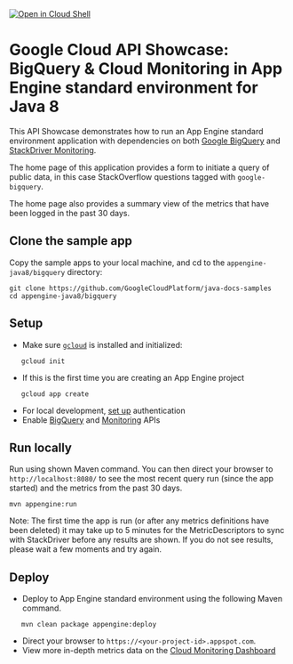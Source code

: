 <a href="https://console.cloud.google.com/cloudshell/open?git_repo=https://github.com/GoogleCloudPlatform/java-docs-samples&page=editor&open_in_editor=appengine-java8/bigquery/README.md">
<img alt="Open in Cloud Shell" src ="http://gstatic.com/cloudssh/images/open-btn.png"></a>

# Google Cloud API Showcase: BigQuery & Cloud Monitoring in App Engine standard environment for Java 8

This API Showcase demonstrates how to run an App Engine standard environment application with dependencies on both 
[Google BigQuery][bigquery] and [StackDriver Monitoring][monitoring].

[bigquery]: https://cloud.google.com/bigquery/docs
[monitoring]: https://cloud.google.com/monitoring/docs

The home page of this application provides a form to initiate a query of public data, in this case StackOverflow
questions tagged with `google-bigquery`.

The home page also provides a summary view of the metrics that have been logged in the past 30 days.

## Clone the sample app

Copy the sample apps to your local machine, and cd to the `appengine-java8/bigquery` directory:

```
git clone https://github.com/GoogleCloudPlatform/java-docs-samples
cd appengine-java8/bigquery
```

## Setup

- Make sure [`gcloud`](https://cloud.google.com/sdk/docs/) is installed and initialized:
```
   gcloud init
```
- If this is the first time you are creating an App Engine project
```
   gcloud app create
```
- For local development, [set up][set-up] authentication
- Enable [BigQuery][bigquery-api] and [Monitoring][monitoring-api] APIs
  
[set-up]: https://cloud.google.com/docs/authentication/getting-started
[bigquery-api]: https://console.cloud.google.com/launcher/details/google/bigquery-json.googleapis.com
[monitoring-api]: https://console.cloud.google.com/launcher/details/google/monitoring.googleapis.com

## Run locally
Run using shown Maven command. You can then direct your browser to `http://localhost:8080/` to see the most recent query
run (since the app started) and the metrics from the past 30 days.

```
mvn appengine:run
```

Note: The first time the app is run (or after any metrics definitions have been deleted) it may take up to 5 minutes for
the MetricDescriptors to sync with StackDriver before any results are shown. If you do not see results, please wait a
few moments and try again.

## Deploy

- Deploy to App Engine standard environment using the following Maven command.
```
   mvn clean package appengine:deploy
```
- Direct your browser to `https://<your-project-id>.appspot.com`.
- View more in-depth metrics data on the [Cloud Monitoring Dashboard][dashboard]

[dashboard]: https://pantheon.corp.google.com/monitoring

